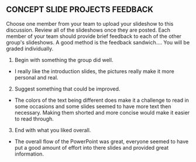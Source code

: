 ## CONCEPT SLIDE PROJECTS FEEDBACK

Choose one member from your team to upload your slideshow to this discussion. Review all of the slideshows once they are posted. Each member of your team should provide brief feedback to each of the other group's slideshows. A good method is the feedback sandwich....  You will be graded individually.

1. Begin with something the group did well.
  - I really like the introduction slides, the pictures really make it more personal and real.
2. Suggest something that could be improved.
  - The colors of the text being different does make it a challenge to read in some occasions and some slides seemed to have more text then necessary. Making them shorted and more concise would make it easier to read through.
3. End with what you liked overall.
  - The overall flow of the PowerPoint was great, everyone seemed to have put a good amount of effort into there slides and provided great information.
